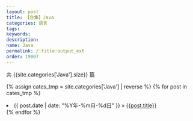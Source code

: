 ```yaml
---
layout: post
title: 【合集】Java
categories: 语言
tags:
keywords:
description:
name: Java
permalink: /:title:output_ext
order: 19007
---
```



共 {{site.categories['Java'].size}} 篇


{% assign cates_tmp =  site.categories['Java'] |  reverse %}
{% for post in cates_tmp %}
  <li>
    <span>{{ post.date | date: "%Y年-%m月-%d日" }}</span> &raquo;
    <a href="{{ post.url }}" class="pjaxlink">{{post.title}}</a>
  </li>
{% endfor %}

